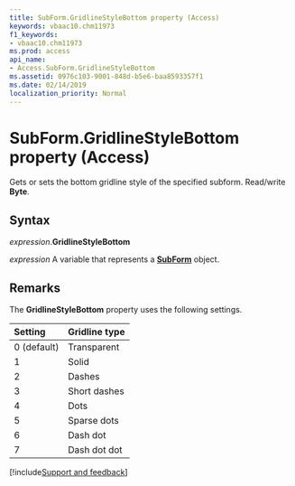 ```yaml
---
title: SubForm.GridlineStyleBottom property (Access)
keywords: vbaac10.chm11973
f1_keywords:
- vbaac10.chm11973
ms.prod: access
api_name:
- Access.SubForm.GridlineStyleBottom
ms.assetid: 0976c103-9001-848d-b5e6-baa8593357f1
ms.date: 02/14/2019
localization_priority: Normal
---
```



# SubForm.GridlineStyleBottom property (Access)

Gets or sets the bottom gridline style of the specified subform. Read/write **Byte**.

## Syntax

_expression_.**GridlineStyleBottom**

_expression_ A variable that represents a **[SubForm](Access.SubForm.md)** object.


## Remarks

The **GridlineStyleBottom** property uses the following settings.

|Setting|Gridline type|
|:-----|:-----|
|0 (default)|Transparent|
|1|Solid|
|2|Dashes|
|3|Short dashes|
|4|Dots|
|5|Sparse dots|
|6|Dash dot|
|7|Dash dot dot|



[!include[Support and feedback](~/includes/feedback-boilerplate.md)]


